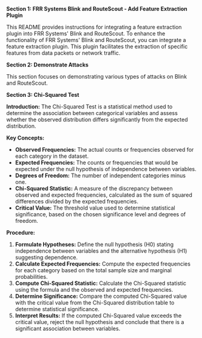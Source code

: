 **Section 1: FRR Systems Blink and RouteScout - Add Feature Extraction Plugin**

This README provides instructions for integrating a feature extraction plugin into FRR Systems' Blink and RouteScout. To enhance the functionality of FRR Systems' Blink and RouteScout, you can integrate a feature extraction plugin. This plugin facilitates the extraction of specific features from data packets or network traffic.


**Section 2: Demonstrate Attacks**

This section focuses on demonstrating various types of attacks on Blink and RouteScout.

**Section 3: Chi-Squared Test**

**Introduction:**
The Chi-Squared Test is a statistical method used to determine the association between categorical variables and assess whether the observed distribution differs significantly from the expected distribution.

**Key Concepts:**
- **Observed Frequencies:** The actual counts or frequencies observed for each category in the dataset.
- **Expected Frequencies:** The counts or frequencies that would be expected under the null hypothesis of independence between variables.
- **Degrees of Freedom:** The number of independent categories minus one.
- **Chi-Squared Statistic:** A measure of the discrepancy between observed and expected frequencies, calculated as the sum of squared differences divided by the expected frequencies.
- **Critical Value:** The threshold value used to determine statistical significance, based on the chosen significance level and degrees of freedom.

**Procedure:**
1. **Formulate Hypotheses:** Define the null hypothesis (H0) stating independence between variables and the alternative hypothesis (H1) suggesting dependence.
2. **Calculate Expected Frequencies:** Compute the expected frequencies for each category based on the total sample size and marginal probabilities.
3. **Compute Chi-Squared Statistic:** Calculate the Chi-Squared statistic using the formula and the observed and expected frequencies.
4. **Determine Significance:** Compare the computed Chi-Squared value with the critical value from the Chi-Squared distribution table to determine statistical significance.
5. **Interpret Results:** If the computed Chi-Squared value exceeds the critical value, reject the null hypothesis and conclude that there is a significant association between variables.